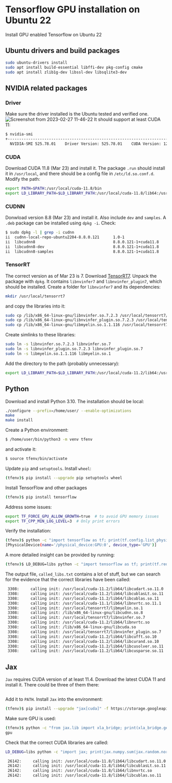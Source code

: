 # Tensorflow GPU installation on Ubuntu 22
Install GPU enabled Tensorflow on Ubuntu 22
## Ubuntu drivers and build packages
```bash
sudo ubuntu-drivers install
sudo apt install build-essential libffi-dev pkg-config cmake
sudo apt install zlib1g-dev libssl-dev libsqlite3-dev
```
## NVIDIA related packages
### Driver
Make sure the driver installed is the Ubuntu tested and verified one.
![Screenshot from 2023-02-27 11-46-22](https://user-images.githubusercontent.com/37543656/221555859-99025c67-c3da-457e-bc91-d27ff899f313.png)
It should support at least CUDA 11:
```bash
$ nvidia-smi    
+-----------------------------------------------------------------------------+
  NVIDIA-SMI 525.78.01    Driver Version: 525.78.01    CUDA Version: 12.0
```
### CUDA
Download CUDA 11.8 (Mar 23) and install it. The package `.run` should install it in `/usr/local`, and there should be a config file in `/etc/ld.so.conf.d`. Modify the path:
```bash
export PATH=$PATH:/usr/local/cuda-11.8/bin
export LD_LIBRARY_PATH=$LD_LIBRARY_PATH:/usr/local/cuda-11.8/lib64:/usr/local/cuda-11.8/extras/CUPTI/lib64
```
### CUDNN
Donwload version 8.8 (Mar 23) and install it. Also include `dev` and `samples`. A `.deb` package can be installed using `dpkg -i`. Check:
```bash
$ sudo dpkg -l | grep -i cudnn
ii  cudnn-local-repo-ubuntu2204-8.8.0.121      1.0-1                                   amd64        cudnn-local repository configuration files
ii  libcudnn8                                  8.8.0.121-1+cuda11.8                    amd64        cuDNN runtime libraries
ii  libcudnn8-dev                              8.8.0.121-1+cuda11.8                    amd64        cuDNN development libraries and headers
ii  libcudnn8-samples                          8.8.0.121-1+cuda11.8                    amd64        cuDNN samples
```
### TensorRT
The correct version as of Mar 23 is 7. Download [TensorRT7](https://developer.nvidia.com/compute/machine-learning/tensorrt/secure/7.2.3/local_repos/nv-tensorrt-repo-ubuntu1804-cuda11.1-trt7.2.3.4-ga-20210226_1-1_amd64.deb). Unpack the package with `dpkg`.
It contains `libnvinfer7` and `libnvinfer_plugin7`, which should be installed. Create a folder for `libnvinfer7` and its dependencies:
```bash
mkdir /usr/local/tensorrt7
```
and copy the libraries into it:
```bash
sudo cp /lib/x86_64-linux-gnu/libnvinfer.so.7.2.3 /usr/local/tensorrt7/
sudo cp /lib/x86_64-linux-gnu/libnvinfer_plugin.so.7.2.3 /usr/local/tensorrt7/
sudo cp /lib/x86_64-linux-gnu/libmyelin.so.1.1.116 /usr/local/tensorrt7/
```
Create simlinks to these libraries:
```bash
sudo ln -s libnvinfer.so.7.2.3 libnvinfer.so.7
sudo ln -s libnvinfer_plugin.so.7.2.3 libnvinfer_plugin.so.7
sudo ln -s libmyelin.so.1.1.116 libmyelin.so.1
```
Add the directory to the path (probably unnecessary):
```bash
export LD_LIBRARY_PATH=$LD_LIBRARY_PATH:/usr/local/cuda-11.2/lib64:/usr/local/cuda-11.2/extras/CUPTI/lib64:/usr/local/cuda-11.1/lib64:/usr/local/cuda-11.1/extras/CUPTI/lib64:/usr/local/tensorrt7
```
## Python
Download and install Python 3.10. The installation should be local:
```bash
./configure --prefix=/home/user/ --enable-optimizations
make
make install
```
Create a Python environment:
```bash
$ /home/user/bin/python3 -m venv tfenv
```
and activate it:
```bash
$ source tfenv/bin/activate
```
Update `pip` and `setuptools`. Install `wheel`:
```bash
(tfenv)$ pip install --upgrade pip setuptools wheel
```
Install TensorFlow and other packages
```bash
(tfenv)$ pip install tensorflow
```
Address some issues:
```bash
export TF_FORCE_GPU_ALLOW_GROWTH=true  # to avoid GPU memory issues
export TF_CPP_MIN_LOG_LEVEL=3  # Only print errors
```
Verify the installation:
```bash
(tfenv)$ python -c "import tensorflow as tf; print(tf.config.list_physical_devices('GPU'))"
[PhysicalDevice(name='/physical_device:GPU:0', device_type='GPU')]
```
A more detailed insight can be provided by running:
```bash
(tfenv)$ LD_DEBUG=libs python -c "import tensorflow as tf; print(tf.reduce_sum(tf.random.normal([1000, 1000])))" > called_libs.txt 2>&1
```
The output file, `called_libs.txt` contains a lot of stuff, but we can search for the evidence that the correct libraries have been called:
```bash
 3308:     calling init: /usr/local/cuda-11.2/lib64/libcudart.so.11.0
 3308:     calling init: /usr/local/cuda-11.2/lib64/libcublasLt.so.11
 3308:     calling init: /usr/local/cuda-11.2/lib64/libcublas.so.11
 3308:     calling init: /usr/local/cuda-11.1/lib64/libnvrtc.so.11.1
 3308:     calling init: /usr/local/tensorrt7/libmyelin.so.1
 3308:     calling init: /lib/x86_64-linux-gnu/libcudnn.so.8
 3308:     calling init: /usr/local/tensorrt7/libnvinfer.so.7
 3308:     calling init: /usr/local/cuda-11.2/lib64/libnvrtc.so
 3308:     calling init: /lib/x86_64-linux-gnu/libcuda.so
 3308:     calling init: /usr/local/tensorrt7/libnvinfer_plugin.so.7
 3308:     calling init: /usr/local/cuda-11.2/lib64/libcufft.so.10
 3308:     calling init: /usr/local/cuda-11.2/lib64/libcurand.so.10
 3308:     calling init: /usr/local/cuda-11.2/lib64/libcusolver.so.11
 3308:     calling init: /usr/local/cuda-11.2/lib64/libcusparse.so.11
```
## Jax
`Jax` requires CUDA version of at least 11.4. Download the latest CUDA 11 and install it. There could be three of them there:
```bash

```
Add it to `PATH`. Install `Jax` into the environment:
```bash
(tfenv)$ pip install --upgrade "jax[cuda]" -f https://storage.googleapis.com/jax-releases/jax_cuda_releases.html
```
Make sure GPU is used:
```bash
(tfenv)$ python -c "from jax.lib import xla_bridge; print(xla_bridge.get_backend().platform)"
gpu
```
Check that the correct CUDA libraries are called:
```bash
LD_DEBUG=libs python -c "import jax; print(jax.numpy.sum(jax.random.normal(jax.random.PRNGKey(0),(1000, 1000))))" > jax_libs.txt 2>&1
```
```bash
 26142:     calling init: /usr/local/cuda-11.8/lib64/libcudart.so.11.0
 26142:     calling init: /usr/local/cuda-11.8/lib64/libcublasLt.so.11
 26142:     calling init: /usr/local/cuda-11.8/lib64/libnvrtc.so
 26142:     calling init: /usr/local/cuda-11.8/lib64/libcublas.so.11
```
